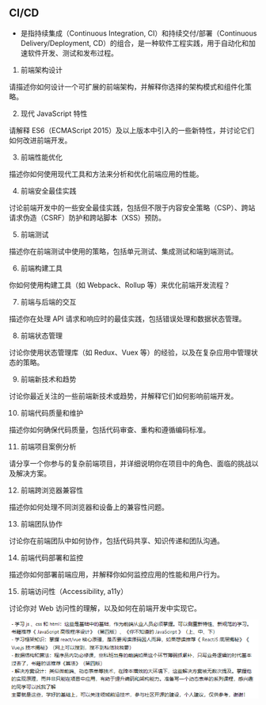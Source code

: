 ## CI/CD

- 是指持续集成（Continuous Integration, CI）和持续交付/部署（Continuous Delivery/Deployment, CD）的组合，是一种软件工程实践，用于自动化和加速软件开发、测试和发布过程。

1. 前端架构设计

请描述你如何设计一个可扩展的前端架构，并解释你选择的架构模式和组件化策略。

2. 现代 JavaScript 特性

请解释 ES6（ECMAScript 2015）及以上版本中引入的一些新特性，并讨论它们如何改进前端开发。

3. 前端性能优化

描述你如何使用现代工具和方法来分析和优化前端应用的性能。

4. 前端安全最佳实践

讨论前端开发中的一些安全最佳实践，包括但不限于内容安全策略（CSP）、跨站请求伪造（CSRF）防护和跨站脚本（XSS）预防。

5. 前端测试

描述你在前端测试中使用的策略，包括单元测试、集成测试和端到端测试。

6. 前端构建工具

你如何使用构建工具（如 Webpack、Rollup 等）来优化前端开发流程？

7. 前端与后端的交互

描述你在处理 API 请求和响应时的最佳实践，包括错误处理和数据状态管理。

8. 前端状态管理

讨论你使用状态管理库（如 Redux、Vuex 等）的经验，以及在复杂应用中管理状态的策略。

9. 前端新技术和趋势

讨论你最近关注的一些前端新技术或趋势，并解释它们如何影响前端开发。

10. 前端代码质量和维护

描述你如何确保代码质量，包括代码审查、重构和遵循编码标准。

11. 前端项目案例分析

请分享一个你参与的复杂前端项目，并详细说明你在项目中的角色、面临的挑战以及解决方案。

12. 前端跨浏览器兼容性

描述你如何处理不同浏览器和设备上的兼容性问题。

13. 前端团队协作

讨论你在前端团队中如何协作，包括代码共享、知识传递和团队沟通。

14. 前端代码部署和监控

描述你如何部署前端应用，并解释你如何监控应用的性能和用户行为。

15. 前端访问性（Accessibility, a11y）

讨论你对 Web 访问性的理解，以及如何在前端开发中实现它。

![alt text](image.png)
